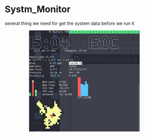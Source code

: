 # Systm_Monitor

several thing we need for get the system data before we run it


<p align="center">
  <img src="https://github.com/Karobben/Systm_Monitor/blob/master/Examples/image.png" width="350" title="hover text">
</p>
